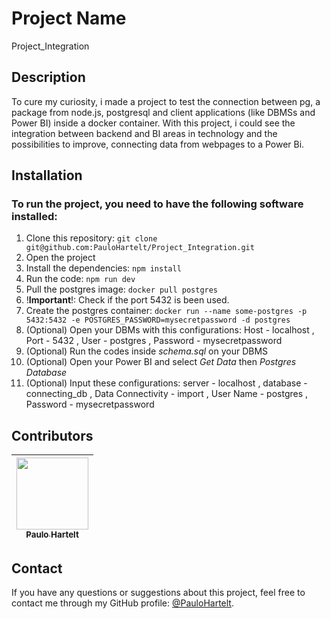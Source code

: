 # Project Name

Project_Integration

## Description

To cure my curiosity, i made a project to test the connection between pg, a package from node.js, postgresql and client applications (like DBMSs and Power BI) inside a docker container. With this project, i could see the integration between backend and BI areas in technology and the possibilities to improve, connecting data from webpages to a Power Bi.

## Installation

### To run the project, you need to have the following software installed:

1. Clone this repository: `git clone git@github.com:PauloHartelt/Project_Integration.git`
2. Open the project
3. Install the dependencies: `npm install`
4. Run the code: `npm run dev`
5. Pull the postgres image: `docker pull postgres`
6. !**Important**!: Check if the port 5432 is been used.
7. Create the postgres container: `docker run --name some-postgres -p 5432:5432 -e POSTGRES_PASSWORD=mysecretpassword -d postgres`
8. (Optional) Open your DBMs with this configurations: Host - localhost , Port - 5432 , User -  postgres , Password - mysecretpassword
9. (Optional) Run the codes inside _schema.sql_ on your DBMS
10. (Optional) Open your Power BI and select _Get Data_ then _Postgres Database_
11. (Optional) Input these configurations: server - localhost , database - connecting_db , Data Connectivity - import , User Name - postgres , Password - mysecretpassword 

## Contributors

| [<img src="https://avatars.githubusercontent.com/u/95707984?v=4" width=115><br><sub>Paulo Hartelt</sub>](https://github.com/PauloHartelt) |
| :-----------------------------------------------------------------------------------------------------------------------------: |

## Contact

If you have any questions or suggestions about this project, feel free to contact me through my GitHub profile: [@PauloHartelt](https://github.com/PauloHartelt).
